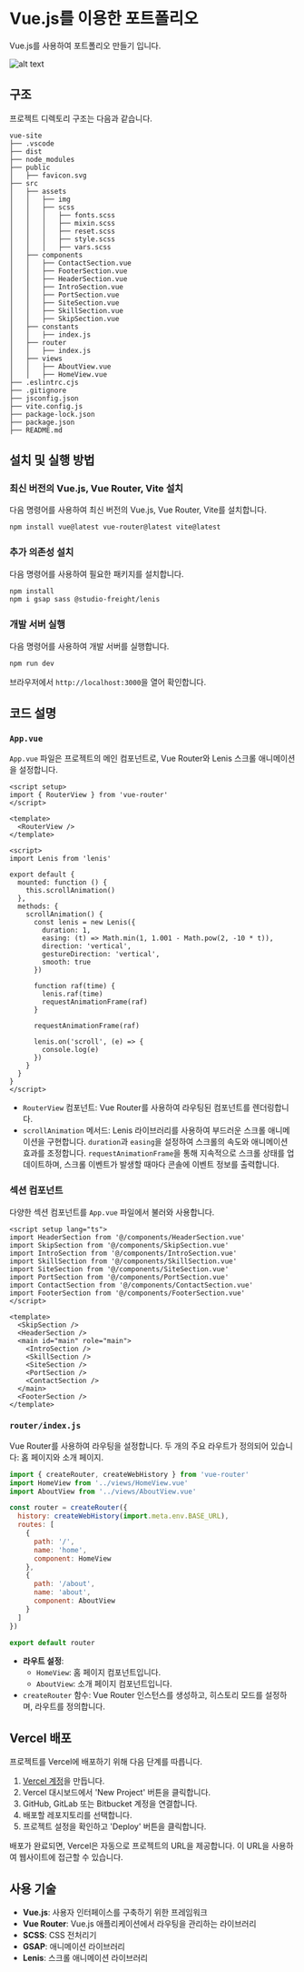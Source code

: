 # Vue.js를 이용한 포트폴리오

Vue.js를 사용하여 포트폴리오 만들기 입니다.

![alt text](/src/assets/img/main.png)

## 구조

프로젝트 디렉토리 구조는 다음과 같습니다.

```
vue-site
├── .vscode
├── dist
├── node_modules
├── public
│   ├── favicon.svg
├── src
│   ├── assets
│   │   ├── img
│   │   ├── scss
│   │   │   ├── fonts.scss
│   │   │   ├── mixin.scss
│   │   │   ├── reset.scss
│   │   │   ├── style.scss
│   │   │   ├── vars.scss
│   ├── components
│   │   ├── ContactSection.vue
│   │   ├── FooterSection.vue
│   │   ├── HeaderSection.vue
│   │   ├── IntroSection.vue
│   │   ├── PortSection.vue
│   │   ├── SiteSection.vue
│   │   ├── SkillSection.vue
│   │   ├── SkipSection.vue
│   ├── constants
│   │   ├── index.js
│   ├── router
│   │   ├── index.js
│   ├── views
│   │   ├── AboutView.vue
│   │   ├── HomeView.vue
├── .eslintrc.cjs
├── .gitignore
├── jsconfig.json
├── vite.config.js
├── package-lock.json
├── package.json
├── README.md
```

## 설치 및 실행 방법

### 최신 버전의 Vue.js, Vue Router, Vite 설치

다음 명령어를 사용하여 최신 버전의 Vue.js, Vue Router, Vite를 설치합니다.

```bash
npm install vue@latest vue-router@latest vite@latest
```

### 추가 의존성 설치

다음 명령어를 사용하여 필요한 패키지를 설치합니다.

```bash
npm install
npm i gsap sass @studio-freight/lenis
```

### 개발 서버 실행

다음 명령어를 사용하여 개발 서버를 실행합니다.

```bash
npm run dev
```

브라우저에서 `http://localhost:3000`을 열어 확인합니다.

## 코드 설명

### `App.vue`

`App.vue` 파일은 프로젝트의 메인 컴포넌트로, Vue Router와 Lenis 스크롤 애니메이션을 설정합니다.

```vue
<script setup>
import { RouterView } from 'vue-router'
</script>

<template>
  <RouterView />
</template>

<script>
import Lenis from 'lenis'

export default {
  mounted: function () {
    this.scrollAnimation()
  },
  methods: {
    scrollAnimation() {
      const lenis = new Lenis({
        duration: 1,
        easing: (t) => Math.min(1, 1.001 - Math.pow(2, -10 * t)),
        direction: 'vertical',
        gestureDirection: 'vertical',
        smooth: true
      })

      function raf(time) {
        lenis.raf(time)
        requestAnimationFrame(raf)
      }

      requestAnimationFrame(raf)

      lenis.on('scroll', (e) => {
        console.log(e)
      })
    }
  }
}
</script>
```

- `RouterView` 컴포넌트: Vue Router를 사용하여 라우팅된 컴포넌트를 렌더링합니다.
- `scrollAnimation` 메서드: Lenis 라이브러리를 사용하여 부드러운 스크롤 애니메이션을 구현합니다. `duration`과 `easing`을 설정하여 스크롤의 속도와 애니메이션 효과를 조정합니다. `requestAnimationFrame`을 통해 지속적으로 스크롤 상태를 업데이트하며, 스크롤 이벤트가 발생할 때마다 콘솔에 이벤트 정보를 출력합니다.

### 섹션 컴포넌트

다양한 섹션 컴포넌트를 `App.vue` 파일에서 불러와 사용합니다.

```vue
<script setup lang="ts">
import HeaderSection from '@/components/HeaderSection.vue'
import SkipSection from '@/components/SkipSection.vue'
import IntroSection from '@/components/IntroSection.vue'
import SkillSection from '@/components/SkillSection.vue'
import SiteSection from '@/components/SiteSection.vue'
import PortSection from '@/components/PortSection.vue'
import ContactSection from '@/components/ContactSection.vue'
import FooterSection from '@/components/FooterSection.vue'
</script>

<template>
  <SkipSection />
  <HeaderSection />
  <main id="main" role="main">
    <IntroSection />
    <SkillSection />
    <SiteSection />
    <PortSection />
    <ContactSection />
  </main>
  <FooterSection />
</template>
```

### `router/index.js`

Vue Router를 사용하여 라우팅을 설정합니다. 두 개의 주요 라우트가 정의되어 있습니다: 홈 페이지와 소개 페이지.

```javascript
import { createRouter, createWebHistory } from 'vue-router'
import HomeView from '../views/HomeView.vue'
import AboutView from '../views/AboutView.vue'

const router = createRouter({
  history: createWebHistory(import.meta.env.BASE_URL),
  routes: [
    {
      path: '/',
      name: 'home',
      component: HomeView
    },
    {
      path: '/about',
      name: 'about',
      component: AboutView
    }
  ]
})

export default router
```

- **라우트 설정**:
  - `HomeView`: 홈 페이지 컴포넌트입니다.
  - `AboutView`: 소개 페이지 컴포넌트입니다.
- `createRouter` 함수: Vue Router 인스턴스를 생성하고, 히스토리 모드를 설정하며, 라우트를 정의합니다.

## Vercel 배포

프로젝트를 Vercel에 배포하기 위해 다음 단계를 따릅니다.

1. [Vercel 계정](https://vercel.com/)을 만듭니다.
2. Vercel 대시보드에서 'New Project' 버튼을 클릭합니다.
3. GitHub, GitLab 또는 Bitbucket 계정을 연결합니다.
4. 배포할 레포지토리를 선택합니다.
5. 프로젝트 설정을 확인하고 'Deploy' 버튼을 클릭합니다.

배포가 완료되면, Vercel은 자동으로 프로젝트의 URL을 제공합니다. 이 URL을 사용하여 웹사이트에 접근할 수 있습니다.

## 사용 기술

- **Vue.js**: 사용자 인터페이스를 구축하기 위한 프레임워크
- **Vue Router**: Vue.js 애플리케이션에서 라우팅을 관리하는 라이브러리
- **SCSS**: CSS 전처리기
- **GSAP**: 애니메이션 라이브러리
- **Lenis**: 스크롤 애니메이션 라이브러리
